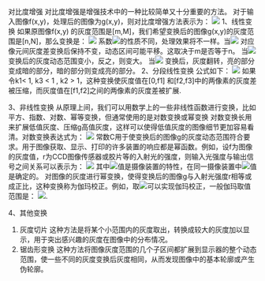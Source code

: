 对比度增强
对比度增强是增强技术中的一种比较简单又十分重要的方法。
对于输入图像f(x,y)，处理后的图像为g(x,y)，则对比度增强方法表示为：
![](http://upload-images.jianshu.io/upload_images/2103804-ab2b4764bae00063.png?imageMogr2/auto-orient/strip%7CimageView2/2/w/1240)
1、线性变换
如果原图像f(x,y) 的灰度范围是[m,M]，我们希望变换后的图像g(x,y)的灰度范围是[n,N]，那么变换是：
![](http://upload-images.jianshu.io/upload_images/2103804-569bb96512bf4cbc.png?imageMogr2/auto-orient/strip%7CimageView2/2/w/1240)
系数![](http://upload-images.jianshu.io/upload_images/2103804-584f1a3a4d89f903.png?imageMogr2/auto-orient/strip%7CimageView2/2/w/1240)的性质不同，处理效果将不一样。当![](http://upload-images.jianshu.io/upload_images/2103804-e4e7f3373c0310e7.png?imageMogr2/auto-orient/strip%7CimageView2/2/w/1240)
对应像元间灰度差变换后保持不变，动态区间可能平移。这取决于m是否等于n。
当![](http://upload-images.jianshu.io/upload_images/2103804-1b4da8702da6fb66.png?imageMogr2/auto-orient/strip%7CimageView2/2/w/1240)
变换后的灰度动态范围变小，反之，则变大。
当![](http://upload-images.jianshu.io/upload_images/2103804-f14b183b8ae715c7.png?imageMogr2/auto-orient/strip%7CimageView2/2/w/1240)
变换后，灰度翻转，亮的部分变成暗的部分，暗的部分则变成亮的部分。
2、分段线性变换
公式如下：
![](http://upload-images.jianshu.io/upload_images/2103804-1f20dae76f3073ed.png?imageMogr2/auto-orient/strip%7CimageView2/2/w/1240)
如果令k1< 1, k3 < 1 , k2 > 1，这种变换使灰度值在[0,f1] 和[f2,f3]中的两像素的灰度差被压缩，而灰度值在[f1,f2]之间的两像素的灰度差被扩展.

3、非线性变换
从原理上间，我们可以用数学上的一些非线性函数进行变换，比如平方、指数、对数、幂等变换，但通常使用的是对数变换或幂变换
对数变换长用来扩展低值灰度、压缩g高值灰度，这样可以使得低值灰度的图像细节更加容易看清。对数变换表达式为：
![](http://upload-images.jianshu.io/upload_images/2103804-f7bf85e2eb192a50.png?imageMogr2/auto-orient/strip%7CimageView2/2/w/1240)
常数C用于使变换后的图像g的灰度动态范围符合要求。用于图像获取、显示、打印的许多装置的响应都是幂函数。例如，设f为图像的灰度值，r为CCD图像传感器或胶片等的入射光的强度，则输入光强度与输出信号之间关系可以表示为：
![](http://upload-images.jianshu.io/upload_images/2103804-27c5834ef2f4a51f.png?imageMogr2/auto-orient/strip%7CimageView2/2/w/1240)
其中![](http://upload-images.jianshu.io/upload_images/2103804-d056a67acdb6d483.png?imageMogr2/auto-orient/strip%7CimageView2/2/w/1240)值是摄像装置的特性，在同一摄像装置中![](http://upload-images.jianshu.io/upload_images/2103804-d056a67acdb6d483.png?imageMogr2/auto-orient/strip%7CimageView2/2/w/1240)值是确定的。
对图像的灰度进行幂变换，使得变换后的图像g与入射光强度r相等或成正比，这种变换称为伽玛校正。例如，取![](http://upload-images.jianshu.io/upload_images/2103804-994c0f7ca0ef0606.png?imageMogr2/auto-orient/strip%7CimageView2/2/w/1240)可以实现伽玛校正，一般伽玛取值范围是：
![](http://upload-images.jianshu.io/upload_images/2103804-a4da134d11d695cb.png?imageMogr2/auto-orient/strip%7CimageView2/2/w/1240).

4、其他变换
1) 灰度切片
这种方法是将某个小范围内的灰度取出，转换成较大的灰度加以显示，用于突出感兴趣的灰度在图像中的分布情况。
2) 锯齿形变换
这种方法将图像灰度范围的几个子区间都扩展到显示器的整个动态范围，使一些不同的灰度变换后灰度相同，从而发现图像中的基本轮廓或产生伪轮廓。
